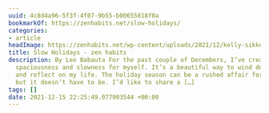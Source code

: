 ```yaml
---
uuid: 4c8d4a96-5f3f-4f07-9b55-b00655818f0a
bookmarkOf: https://zenhabits.net/slow-holidays/
categories:
- article
headImage: https://zenhabits.net/wp-content/uploads/2021/12/kelly-sikkema-1OhvIAXU0zI-unsplash-scaled.jpg
title: Slow Holidays - zen habits
description: By Leo Babauta For the past couple of Decembers, I’ve created a lot of
  spaciousness and slowness for myself. It’s a beautiful way to wind down the year
  and reflect on my life. The holiday season can be a rushed affair for many people,
  but it doesn’t have to be. I’d like to share a […]
tags: []
date: 2021-12-15 22:25:49.077903544 +00:00
---
```


